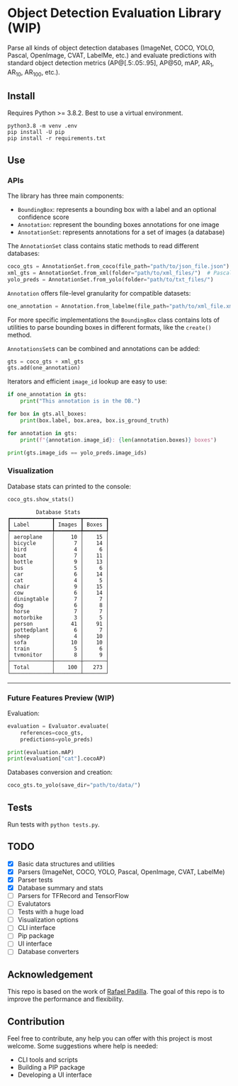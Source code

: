 # Object Detection Evaluation Library (WIP)
Parse all kinds of object detection databases (ImageNet, COCO, YOLO, Pascal, OpenImage, CVAT, LabelMe, etc.) and evaluate predictions with standard object detection metrics (AP@[.5:.05:.95], AP@50, mAP, AR<sub>1</sub>, AR<sub>10</sub>, AR<sub>100</sub>, etc.).

## Install
Requires Python >= 3.8.2. Best to use a virtual environment.

```shell
python3.8 -m venv .env
pip install -U pip
pip install -r requirements.txt
```

## Use

### APIs
The library has three main components:
- `BoundingBox`: represents a bounding box with a label and an optional confidence score
- `Annotation`: represent the bounding boxes annotations for one image
- `AnnotationSet`: represents annotations for a set of images (a database)

The `AnnotationSet` class contains static methods to read different databases:

```python
coco_gts = AnnotationSet.from_coco(file_path="path/to/json_file.json")
xml_gts = AnnotationSet.from_xml(folder="path/to/xml_files/")  # PascalVOC
yolo_preds = AnnotationSet.from_yolo(folder="path/to/txt_files/")
```

`Annotation` offers file-level granularity for compatible datasets:

```python
one_annotation = Annotation.from_labelme(file_path="path/to/xml_file.xml")
```

For more specific implementations the `BoundingBox` class contains lots of utilities to parse bounding boxes in different formats, like the `create()` method.

`AnnotationsSet`s can be combined and annotations can be added:

```python
gts = coco_gts + xml_gts
gts.add(one_annotation)
```

Iterators and efficient `image_id` lookup are easy to use:

```python
if one_annotation in gts:
    print("This annotation is in the DB.")

for box in gts.all_boxes:
    print(box.label, box.area, box.is_ground_truth)

for annotation in gts:
    print(f"{annotation.image_id}: {len(annotation.boxes)} boxes")

print(gts.image_ids == yolo_preds.image_ids)
```

### Visualization

Database stats can printed to the console:

```python
coco_gts.show_stats()
```

```
         Database Stats         
┏━━━━━━━━━━━━━┳━━━━━━━━┳━━━━━━━┓
┃ Label       ┃ Images ┃ Boxes ┃
┡━━━━━━━━━━━━━╇━━━━━━━━╇━━━━━━━┩
│ aeroplane   │     10 │    15 │
│ bicycle     │      7 │    14 │
│ bird        │      4 │     6 │
│ boat        │      7 │    11 │
│ bottle      │      9 │    13 │
│ bus         │      5 │     6 │
│ car         │      6 │    14 │
│ cat         │      4 │     5 │
│ chair       │      9 │    15 │
│ cow         │      6 │    14 │
│ diningtable │      7 │     7 │
│ dog         │      6 │     8 │
│ horse       │      7 │     7 │
│ motorbike   │      3 │     5 │
│ person      │     41 │    91 │
│ pottedplant │      6 │     7 │
│ sheep       │      4 │    10 │
│ sofa        │     10 │    10 │
│ train       │      5 │     6 │
│ tvmonitor   │      8 │     9 │
├─────────────┼────────┼───────┤
│ Total       │    100 │   273 │
└─────────────┴────────┴───────┘
```

---
### Future Features Preview (WIP)
Evaluation:

```python
evaluation = Evaluator.evaluate(
    references=coco_gts,
    predictions=yolo_preds)

print(evaluation.mAP)
print(evaluation["cat"].cocoAP)
```

Databases conversion and creation:

```python
coco_gts.to_yolo(save_dir="path/to/data/")
```

## Tests
Run tests with `python tests.py`.

## TODO
- [x] Basic data structures and utilities
- [x] Parsers (ImageNet, COCO, YOLO, Pascal, OpenImage, CVAT, LabelMe)
- [x] Parser tests
- [x] Database summary and stats
- [ ] Parsers for TFRecord and TensorFlow
- [ ] Evalutators
- [ ] Tests with a huge load
- [ ] Visualization options
- [ ] CLI interface
- [ ] Pip package
- [ ] UI interface
- [ ] Database converters

## Acknowledgement
This repo is based on the work of [Rafael Padilla](https://github.com/rafaelpadilla/review_object_detection_metrics). The goal of this repo is to improve the performance and flexibility.

## Contribution
Feel free to contribute, any help you can offer with this project is most welcome. Some suggestions where help is needed:
* CLI tools and scripts
* Building a PIP package
* Developing a UI interface
